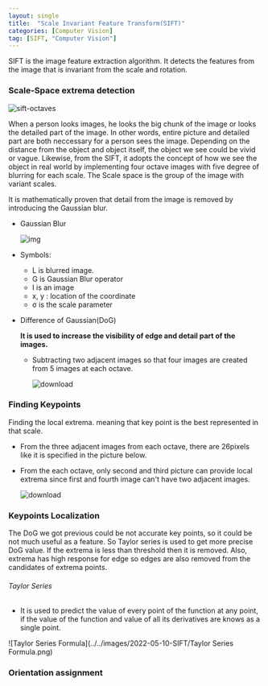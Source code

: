 ```yaml
---
layout: single
title:  "Scale Invariant Feature Transform(SIFT)"
categories: [Computer Vision]
tag: [SIFT, "Computer Vision"]
---
```


SIFT is the image feature extraction algorithm. It detects the features from the image that is invariant from the scale and rotation.

### Scale-Space extrema detection

![sift-octaves](../../images/2022-05-10-SIFT/sift-octaves.jpeg)

When a person looks images, he looks the big chunk of the image or looks the detailed part of the image. In other words, entire picture and detailed part are both neccessary for a person sees the image. Depending on the distance from the object and object itself, the object we see could be vivid or vague. Likewise, from the SIFT, it adopts the concept of how we see the object in real world by implementing four octave images with five degree of blurring for each scale. The Scale space is the group of the image with variant scales. 

It is mathematically proven that detail from the image is removed by introducing the Gaussian blur.

- Gaussian Blur

  ![img](https://aishack.in/static/img/tut/sift-convolution.jpg)

- Symbols:
  - L is blurred image.
  - G is Gaussian Blur operator
  - I is an image
  - x, y : location of the coordinate
  - σ is the scale parameter



- Difference of Gaussian(DoG)

  **It is used to increase the visibility of edge and detail part of the images.**

  - Subtracting two adjacent images so that four images are created from 5 images at each octave.
  
  
    ![download](../../images/2022-05-10-SIFT/download.png)



### Finding Keypoints

Finding the local extrema. meaning that key point is the best represented in that scale.

- From the three adjacent images from each octave, there are 26pixels like it is specified in the picture below. 

- From the each octave, only second and third picture can provide local extrema since first and fourth image can't have two adjacent images.

  ![download](../../images/2022-05-10-SIFT/download.jpeg)



### Keypoints Localization

The DoG we got previous could be not accurate key points, so it could be not much useful as a feature. So Taylor series is used to get more precise DoG value. If the extrema is less than threshold then it is removed. Also, extrema has high response for edge so edges are also removed from the candidates of extrema points.

###### Taylor Series

- It is used to predict the value of every point of the function at any point, if the value of the function and value of all its derivatives are knows as a single point.

![Taylor Series Formula](../../images/2022-05-10-SIFT/Taylor Series Formula.png)



### Orientation assignment
